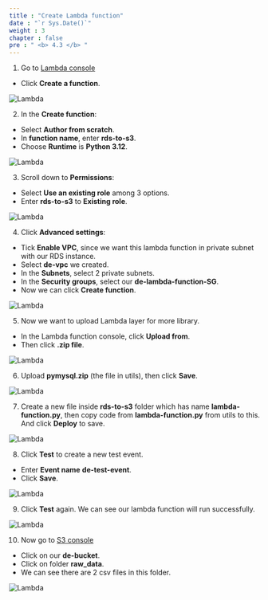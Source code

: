 ```yaml
---
title : "Create Lambda function"
date : "`r Sys.Date()`"
weight : 3
chapter : false
pre : " <b> 4.3 </b> "
---
```



1. Go to [Lambda console](https://console.aws.amazon.com/lambda/home)
  + Click **Create a function**.

![Lambda](images/4.datastorage/09-create_lambda_function.png)

2. In the **Create function**:
  + Select **Author from scratch**.
  + In **function name**, enter **rds-to-s3**.
  + Choose **Runtime** is **Python 3.12**.

![Lambda](images/4.datastorage/10-choose_function_type.png)

3. Scroll down to **Permissions**:
  + Select **Use an existing role** among 3 options.
  + Enter **rds-to-s3** to **Existing role**.

![Lambda](images/4.datastorage/11-choose_permissions.png)

4. Click **Advanced settings**:
  + Tick **Enable VPC**, since we want this lambda function in private subnet with our RDS instance.
  + Select **de-vpc** we created.
  + In the **Subnets**, select 2 private subnets.
  + In the **Security groups**, select our **de-lambda-function-SG**.
  + Now we can click **Create function**.

![Lambda](images/4.datastorage/16-choose_VPC_for_lambda.png)

5. Now we want to upload Lambda layer for more library.
  + In the Lambda function console, click **Upload from**.
  + Then click **.zip file**.

![Lambda](images/4.datastorage/12-upload_lambda_layers.png)

6. Upload **pymysql.zip** (the file in utils), then click **Save**.

![Lambda](images/4.datastorage/13-upload_pymysql.png)

7. Create a new file inside **rds-to-s3** folder which has name **lambda-function.py**, then copy code from **lambda-function.py** from utils to this. And click **Deploy** to save.

![Lambda](images/4.datastorage/14-code_lambda_function.png)

8. Click **Test** to create a new test event.
  + Enter **Event name** **de-test-event**.
  + Click **Save**.

![Lambda](images/4.datastorage/15-create_test_event.png)

9. Click **Test** again. We can see our lambda function will run successfully.

![Lambda](images/4.datastorage/17-run_lamda_function.png)

10. Now go to [S3 console](https://console.aws.amazon.com/s3/home)
  + Click on our **de-bucket**.
  + Click on folder **raw_data**.
  + We can see there are 2 csv files in this folder.

![Lambda](images/4.datastorage/18-see_S3_bucket.png)